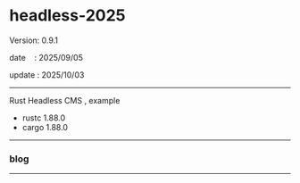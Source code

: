 ﻿# headless-2025

 Version: 0.9.1

 date    : 2025/09/05 

 update : 2025/10/03

***

Rust Headless CMS , example

* rustc 1.88.0
* cargo 1.88.0

***
### blog

***

